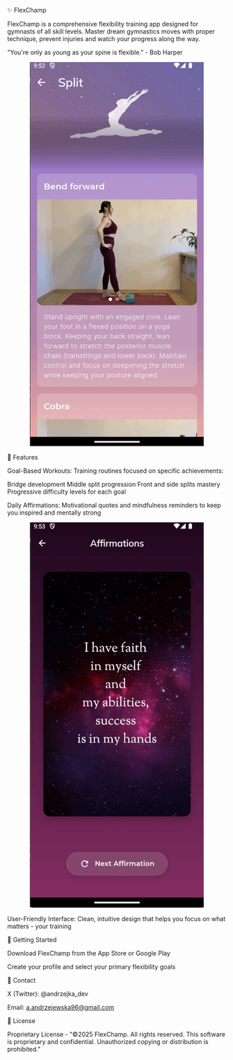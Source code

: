 ✨ FlexChamp

FlexChamp is a comprehensive flexibility training app designed for gymnasts of all skill levels. Master dream gymnastics moves with proper technique, prevent injuries and watch your progress along the way.

"You're only as young as your spine is flexible." - Bob Harper

<p align="center">
  <img src="https://raw.githubusercontent.com/andrzejka-dev/Affirmations/refs/heads/main/gif2.gif">
</p>

🌟 Features

Goal-Based Workouts: Training routines focused on specific achievements:

Bridge development
Middle split progression
Front and side splits mastery
Progressive difficulty levels for each goal

Daily Affirmations: Motivational quotes and mindfulness reminders to keep you inspired and mentally strong

<p align="center">
  <img src="https://raw.githubusercontent.com/andrzejka-dev/Affirmations/refs/heads/main/gif1.gif">
</p>


User-Friendly Interface: Clean, intuitive design that helps you focus on what matters - your training

📱 Getting Started

Download FlexChamp from the App Store or Google Play

Create your profile and select your primary flexibility goals


📧 Contact

X (Twitter): @andrzejka_dev

Email: a.andrzejewska96@gmail.com

📄 License

Proprietary License - "©2025 FlexChamp. All rights reserved. This software is proprietary and confidential. Unauthorized copying or distribution is prohibited."
